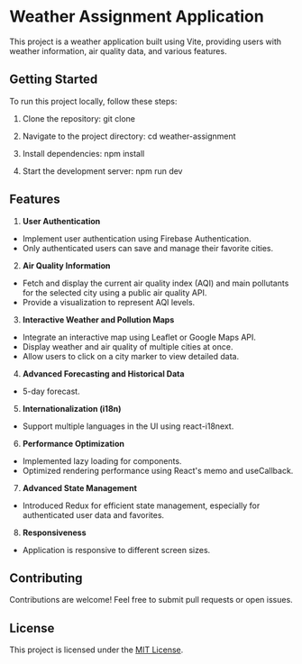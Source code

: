# Weather Assignment Application

This project is a weather application built using Vite, providing users with weather information, air quality data, and various features.

## Getting Started

To run this project locally, follow these steps:

1. Clone the repository:
git clone <repository-url>

2. Navigate to the project directory:
cd weather-assignment

4. Install dependencies:
npm install

6. Start the development server:
npm run dev

## Features

1. **User Authentication**
- Implement user authentication using Firebase Authentication.
- Only authenticated users can save and manage their favorite cities.

2. **Air Quality Information**
- Fetch and display the current air quality index (AQI) and main pollutants for the selected city using a public air quality API.
- Provide a visualization to represent AQI levels.

3. **Interactive Weather and Pollution Maps**
- Integrate an interactive map using Leaflet or Google Maps API.
- Display weather and air quality of multiple cities at once.
- Allow users to click on a city marker to view detailed data.

4. **Advanced Forecasting and Historical Data**
- 5-day forecast.

5. **Internationalization (i18n)**
- Support multiple languages in the UI using react-i18next.

6. **Performance Optimization**
- Implemented lazy loading for components.
- Optimized rendering performance using React's memo and useCallback.

7. **Advanced State Management**
- Introduced Redux for efficient state management, especially for authenticated user data and favorites.

8. **Responsiveness**
- Application is responsive to different screen sizes.

## Contributing

Contributions are welcome! Feel free to submit pull requests or open issues.

## License

This project is licensed under the [MIT License](LICENSE).
